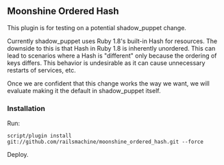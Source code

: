 ## Moonshine Ordered Hash

This plugin is for testing on a potential shadow\_puppet change.

Currently shadow\_puppet uses Ruby 1.8's built-in Hash for resources.
The downside to this is that Hash in Ruby 1.8 is inherently unordered.
This can lead to scenarios where a Hash is "different" only because the
ordering of keys differs.
This behavior is undesirable as it can cause unnecessary restarts of services,
etc.

Once we are confident that this change works the way we want, we will
evaluate making it the default in shadow\_puppet itself.

### Installation

Run:

    script/plugin install git://github.com/railsmachine/moonshine_ordered_hash.git --force

Deploy.
